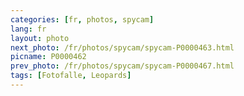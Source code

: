 ```yaml
---
categories: [fr, photos, spycam]
lang: fr
layout: photo
next_photo: /fr/photos/spycam/spycam-P0000463.html
picname: P0000462
prev_photo: /fr/photos/spycam/spycam-P0000467.html
tags: [Fotofalle, Leopards]
---
```

